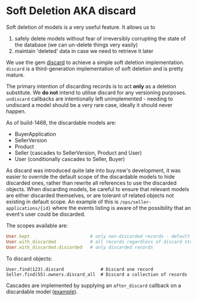 # Soft Deletion AKA discard

Soft deletion of models is a very useful feature. It allows us to
1. safely delete models without fear of irreversibly corrupting the state
   of the database (we can un-delete things very easily)
2. maintain 'deleted' data in case we need to retrieve it later

We use the gem [discard](https://github.com/jhawthorn/discard) to achieve a simple soft deletion
implementation. `discard` is a third-generation implementation of soft deletion and is pretty
mature.

The primary intention of discarding records is to act __only__ as a deletion substitute.
We __do not__ intend to utilise discard for any versioning purposes.
`undiscard` callbacks are intentionally left unimplemented - needing to undiscard
a model should be a very rare case, ideally it should never happen.

As of build-1468, the discardable models are:
- BuyerApplication
- SellerVersion
- Product
- Seller (cascades to SellerVersion, Product and User)
- User (conditionally cascades to Seller, Buyer)

As discard was introduced quite late into buy.nsw's development, it was easier
to override the default scope of the discardable models to hide discarded ones,
rather than rewrite all references to use the discarded objects. When discarding
models, be careful to ensure that relevant models are either discarded themselves,
or are tolerant of related objects not existing in default scope. An example of this
is `/ops/seller-applications/{id}` where the events listing is aware of the
possibility that an event's user could be discarded.

The scopes available are:
```ruby
User.kept                       # only non-discarded records - default scope
User.with_discarded             # all records regardless of discard state
User.with_discarded.discarded   # only discarded records
```

To discard objects:
```
User.find(123).discard              # Discard one record
Seller.find(55).owners.discard_all  # Discard a collection of records
```

Cascades are implemented by supplying an `after_discard` callback on a discardable
model ([example](https://github.com/digitalnsw/buy-nsw/blob/2cb7d6123fcad587190180bce23f0ee5a52249a3/app/models/seller.rb#L49)).
